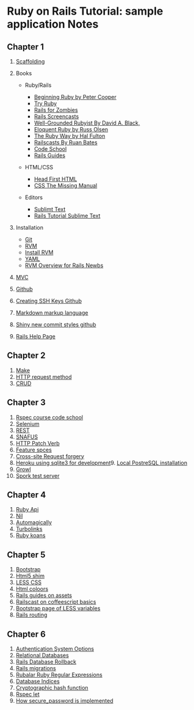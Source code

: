 # Ruby on Rails Tutorial: sample application Notes

## Chapter 1
1. [Scaffolding](http://www.youtube.com/watch?v=Gzj723LkRJY)
2. Books 
   - Ruby/Rails
      * [Beginning Ruby by Peter Cooper](http://www.amazon.com/gp/product/1430223634) 
      * [Try Ruby](http://tryruby.org/)
      * [Rails for Zombies](http://railsforzombies.org/)
      * [Rails Screencasts](http://railstutorial.org/screencasts)
      * [Well-Grounded Rubyist By David A. Black,](http://www.amazon.com/gp/product/1933988657)
      * [Eloquent Ruby by Russ Olsen](http://ruby.railstutorial.org/chapters/www.amazon.com/Eloquent-Ruby-Addison-Wesley-Professional-Series/dp/0321584104/)
	  * [The Ruby Way by Hal Fulton](http://www.amazon.com/gp/product/0672328844)
	  * [Railscasts By Ruan Bates](http://railscasts.com/)
	  * [Code School](http://www.codeschool.com/)
	  * [Rails Guides](http://guides.rubyonrails.org/)

   - HTML/CSS
	  * [Head First HTML](http://headfirstlabs.com/books/hfhtml/)		
	  * [CSS The Missing Manual](http://www.amazon.com/gp/product/0596526873)

   - Editors
	 * [Sublimt Text](http://www.sublimetext.com/2)
	 * [Rails Tutorial Sublime Text](https://github.com/mhartl/rails_tutorial_sublime_text)	 

3. Installation
	- [Git](http://www.git-scm.com/book/en/Getting-Started-Installing-Git)
	- [RVM](http://rvm.io/)
	- [Install RVM](http://rvm.io/rvm/install/)
	- [YAML](https://en.wikipedia.org/wiki/YAML)
	- [RVM Overview for Rails Newbs](http://strandcode.com/2013/07/11/ruby-version-manager-rvm-overview-for-rails-newbs/)

4. [MVC](http://en.wikipedia.org/wiki/Model-view-controller)
5. [Github](http://github.com/)
6. [Creating SSH Keys Github](http://help.github.com/key-setup-redirect)
7. [Markdown markup language](http://daringfireball.net/projects/markdown/)
8. [Shiny new commit styles github](https://github.com/blog/926-shiny-new-commit-styles)


9. [Rails Help Page](http://railstutorial.org/help)

## Chapter 2
1. [Make](http://en.wikipedia.org/wiki/Make_\(software\))
2. [HTTP request method](http://en.wikipedia.org/wiki/HTTP_request#Request_methods)
3. [CRUD](http://en.wikipedia.org/wiki/Create,_read,_update_and_delete)

## Chapter 3
1. [Rspec course code school](http://www.codeschool.com/courses/testing-with-rspec)
2. [Selenium](http://docs.seleniumhq.org/projects/webdriver/)
3. [REST](http://en.wikipedia.org/wiki/Representational_State_Transfer)
4. [SNAFUS](http://en.wikipedia.org/wiki/SNAFU)
5. [HTTP Patch Verb](http://weblog.rubyonrails.org/2012/2/25/edge-rails-patch-is-the-new-primary-http-method-for-updates/)
6. [Feature spces](https://www.relishapp.com/rspec/rspec-rails/docs/feature-specs/feature-spec)
7. [Cross-site Request forgery](http://en.wikipedia.org/wiki/Cross-site_request_forgery)
8. [Heroku using sqlite3 for development](http://devcenter.heroku.com/articles/how-do-i-use-sqlite3-for-development
)9. [Local PostreSQL installation](http://devcenter.heroku.com/articles/local-postgresql)
10. [Growl](http://growl.info/downloads)
11. [Spork test server](http://github.com/sporkrb/spork)

## Chapter 4
1. [Ruby Api](http://ruby-doc.org/core-2.0/)
2. [Nil](http://www.answers.com/nil)
3. [Automagically](http://catb.org/jargon/html/A/automagically.html)
4. [Turbolinks](https://github.com/rails/turbolinks)
5. [Ruby koans](http://rubykoans.com/)

## Chapter 5
1. [Bootstrap](http://twitter.github.com/bootstrap/)
2. [Html5 shim](http://code.google.com/p/html5shim/)
3. [LESS CSS](http://lesscss.org/)
4. [Html coloors](http://www.w3schools.com/html/html_colornames.asp)
5. [Rails guides on assets](http://guides.rubyonrails.org/asset_pipeline.html)
6. [Railscast on coffeescript basics](http://railscasts.com/episodes/267-coffeescript-basics)
7. [Bootstrap page of LESS variables](http://bootstrapdocs.com/v2.0.4/docs/less.html)
8. [Rails routing](http://guides.rubyonrails.org/routing.html)

## Chapter 6
1. [Authentication System Options](http://ruby.railstutorial.org/chapters/modeling-users#sidebar-roll_your_own)
2. [Relational Databases](http://en.wikipedia.org/wiki/Relational_database)
3. [Rails Database Rollback](http://ruby.railstutorial.org/chapters/static-pages#sidebar-undoing_things)
4. [Rails migrations](http://guides.rubyonrails.org/migrations.html)
5. [Rubalar Ruby Regular Expressions](http://www.rubular.com/)
6. [Database Indices](http://ruby.railstutorial.org/chapters/modeling-users#sidebar-database_indices)
7. [Cryptographic hash function](http://en.wikipedia.org/wiki/Cryptographic_hash_function)
8. [Rspec let](http://ruby.railstutorial.org/chapters/modeling-users#sidebar-let)
9. [How secure_password is implemented](https://github.com/rails/rails/blob/master/activemodel/lib/active_model/secure_password.rb)
